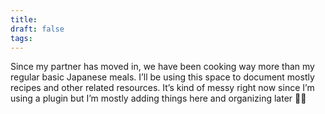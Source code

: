 ```yaml
---
title: 
draft: false
tags: 
---
```

<style> .page-header > .popover-hint {display: none} </style>

Since my partner has moved in, we have been cooking way more than my regular basic Japanese meals. I’ll be using this space to document mostly recipes and other related resources. It’s kind of messy right now since I’m using a plugin but I’m mostly adding things here and organizing later ✌🏻

